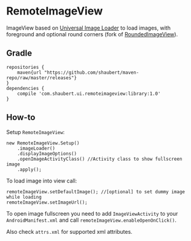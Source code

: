 # RemoteImageView

ImageView based on [Universal Image Loader](https://github.com/nostra13/Android-Universal-Image-Loader) to load images, with foreground and optional round corners (fork of [RoundedImageView](https://github.com/vinc3m1/RoundedImageView)).

## Gradle
    
    repositories {
        maven{url "https://github.com/shaubert/maven-repo/raw/master/releases"}
    }
    dependencies {
        compile 'com.shaubert.ui.remoteimageview:library:1.0'
    }

## How-to

Setup `RemoteImageView`:
    
    new RemoteImageView.Setup()
        .imageLoader()
        .displayImageOptions()
        .openImageActivityClass() //Activity class to show fullscreen image
        .apply();
    
To load image into view call:
    
    remoteImageView.setDefaultImage(); //[optional] to set dummy image while loading
    remoteImageView.setImageUrl();
    
To open image fullscreen you need to add `ImageViewActivity` to your `AndroidManifest.xml` and call `remoteImageView.enableOpenOnClick()`.

Also check `attrs.xml` for supported xml attributes.